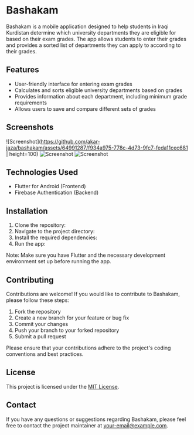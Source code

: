 # Bashakam

Bashakam is a mobile application designed to help students in Iraqi Kurdistan determine which university departments they are eligible for based on their exam grades. The app allows students to enter their grades and provides a sorted list of departments they can apply to according to their grades.

## Features

- User-friendly interface for entering exam grades
- Calculates and sorts eligible university departments based on grades
- Provides information about each department, including minimum grade requirements
- Allows users to save and compare different sets of grades

## Screenshots
![Screenshot](https://github.com/akar-jaza/bashakam/assets/64991287/f934a975-778c-4d73-9fc7-feda11cec681 | height=100)
![Screenshot](https://github.com/akar-jaza/bashakam/assets/64991287/42acaba6-b80b-444a-ba5b-c8001ea938bb)
![Screenshot](https://github.com/akar-jaza/bashakam/assets/64991287/50058993-8459-43e6-9020-4d6c05e50428)


## Technologies Used

- Flutter for Android (Frontend)
- Firebase Authentication (Backend)

## Installation
1. Clone the repository:
2. Navigate to the project directory:
3. Install the required dependencies:
4. Run the app:


Note: Make sure you have Flutter and the necessary development environment set up before running the app.

## Contributing

Contributions are welcome! If you would like to contribute to Bashakam, please follow these steps:

1. Fork the repository
2. Create a new branch for your feature or bug fix
3. Commit your changes
4. Push your branch to your forked repository
5. Submit a pull request

Please ensure that your contributions adhere to the project's coding conventions and best practices.

## License

This project is licensed under the [MIT License](LICENSE).

## Contact

If you have any questions or suggestions regarding Bashakam, please feel free to contact the project maintainer at [your-email@example.com](akar.jaa1212@gmail.com).




